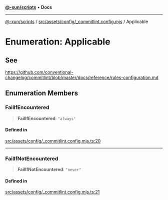 [**@-xun/scripts**](../../../../../README.md) • **Docs**

***

[@-xun/scripts](../../../../../README.md) / [src/assets/config/\_commitlint.config.mjs](../README.md) / Applicable

# Enumeration: Applicable

## See

https://github.com/conventional-changelog/commitlint/blob/master/docs/reference/rules-configuration.md

## Enumeration Members

### FailIfEncountered

> **FailIfEncountered**: `"always"`

#### Defined in

[src/assets/config/\_commitlint.config.mjs.ts:20](https://github.com/Xunnamius/xscripts/blob/59530a02df766279a72886cbc0ab5e0790db98cc/src/assets/config/_commitlint.config.mjs.ts#L20)

***

### FailIfNotEncountered

> **FailIfNotEncountered**: `"never"`

#### Defined in

[src/assets/config/\_commitlint.config.mjs.ts:21](https://github.com/Xunnamius/xscripts/blob/59530a02df766279a72886cbc0ab5e0790db98cc/src/assets/config/_commitlint.config.mjs.ts#L21)
